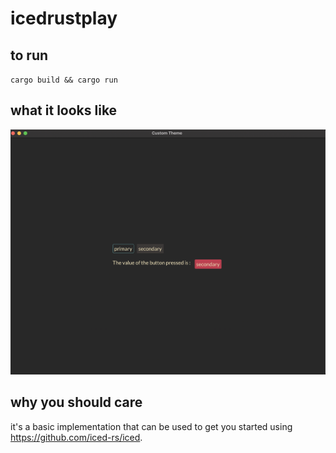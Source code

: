 # icedrustplay

## to run 

`cargo build && cargo run`

## what it looks like

![ alt text for screen readers](/screenshot2.png "This is what it looks like.")

## why you should care

it's a basic implementation that can be used to get you started using https://github.com/iced-rs/iced.
